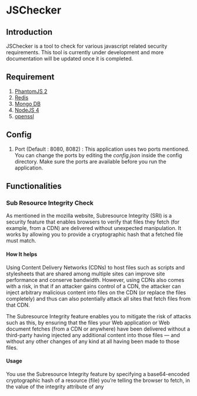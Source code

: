 # JSChecker

## Introduction

JSChecker is a tool to check for various javascript related security requirements. This tool is currently under development and more documentation will be updated once it is completed.

## Requirement

1. [PhantomJS 2](http://phantomjs.org/download.html)
2. [Redis](http://redis.io/download)
3. [Mongo DB](https://www.mongodb.com/download-center)
4. [NodeJS 4](https://nodejs.org/en/download/)
5. [openssl](https://www.openssl.org/source/)

## Config

1. Port (Default : 8080, 8082) : This application uses two ports mentioned. You can change the ports by editing the *config.json* inside the config directory. Make sure the ports are available before you run the application.

## Functionalities

### Sub Resource Integrity Check
As mentioned in the mozilla website, Subresource Integrity (SRI) is a security feature that enables browsers to verify that files they fetch (for example, from a CDN) are delivered without unexpected manipulation. It works by allowing you to provide a cryptographic hash that a fetched file must match.

#### How It helps
Using Content Delivery Networks (CDNs) to host files such as scripts and stylesheets that are shared among multiple sites can improve site performance and conserve bandwidth. However, using CDNs also comes with a risk, in that if an attacker gains control of a CDN, the attacker can inject arbitrary malicious content into files on the CDN (or replace the files completely) and thus can also potentially attack all sites that fetch files from that CDN.

The Subresource Integrity feature enables you to mitigate the risk of attacks such as this, by ensuring that the files your Web application or Web document fetches (from a CDN or anywhere) have been delivered without a third-party having injected any additional content into those files — and without any other changes of any kind at all having been made to those files.

#### Usage
You use the Subresource Integrity feature by specifying a base64-encoded cryptographic hash of a resource (file) you’re telling the browser to fetch, in the value of the integrity attribute of any <script> or <link> element.

An integrity value begins with at least one string, with each string including a prefix indicating a particular hash algorithm (currently the allowed prefixes are sha256, sha384, and sha512), followed by a dash, and ending with the actual base64-encoded hash.

#### Example
<script src="https://example.com/example-framework.js" integrity="sha384-oqVuAfXRKap7fdgcCY5uykM6+R9GqQ8K/uxy9rx7HNQlGYl1kPzQho1wx4JwY8wC" crossorigin="anonymous"></script>
